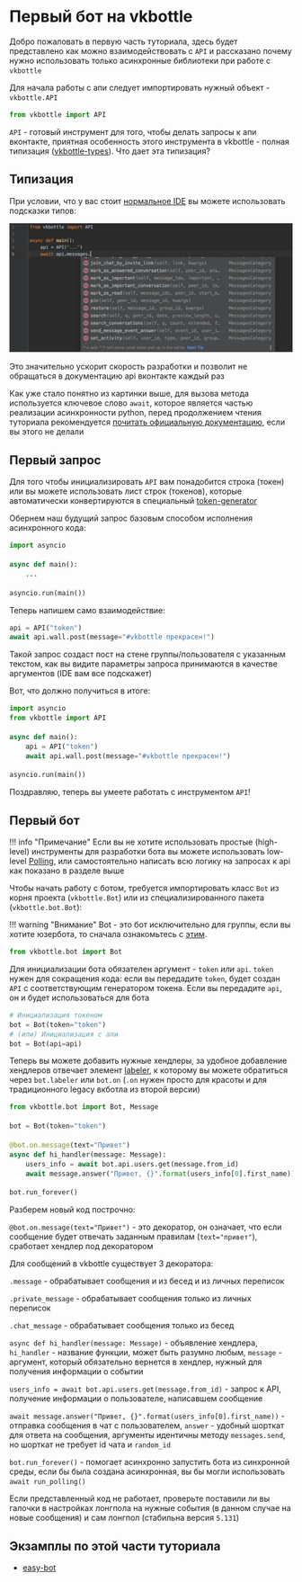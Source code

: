 # Первый бот на vkbottle

Добро пожаловать в первую часть туториала, здесь будет представлено как можно взаимодействовать с `API` и рассказано почему нужно использовать только асинхронные библиотеки при работе с `vkbottle`

Для начала работы с апи следует импортировать нужный объект - `vkbottle.API`

```python
from vkbottle import API
```

`API` - готовый инструмент для того, чтобы делать запросы к апи вконтакте, приятная особенность этого инструмента в vkbottle - полная типизация ([vkbottle-types](https://github.com/vkbottle/types)). Что дает эта типизация?

## Типизация

При условии, что у вас стоит [нормальное IDE](recommended_ide.md) вы можете использовать подсказки типов:

![api highlighting](assets/api-highlighting.png "api highlighting")

Это значительно ускорит скорость разработки и позволит не обращаться в документацию api вконтакте каждый раз

Как уже стало понятно из картинки выше, для вызова метода используется ключевое слово `await`, которое является частью реализации асинхронности python, перед продолжением чтения туториала рекомендуется [почитать официальную документацию](https://docs.python.org/3/library/asyncio.html), если вы этого не делали

## Первый запрос

Для того чтобы инициализировать `API` вам понадобится строка (токен) или вы можете использовать лист строк (токенов), которые автоматически конвертируются в специальный [token-generator](../low-level/api/token-generator.md)

Обернем наш будущий запрос базовым способом исполнения асинхронного кода:

```python
import asyncio

async def main():
    ...

asyncio.run(main())
```

Теперь напишем само взаимодействие:

```python
api = API("token")
await api.wall.post(message="#vkbottle прекрасен!")
```

Такой запрос создаст пост на стене группы/пользователя с указанным текстом, как вы видите параметры запроса принимаются в качестве аргументов (IDE вам все подскажет)

Вот, что должно получиться в итоге:

```python
import asyncio
from vkbottle import API

async def main():
    api = API("token")
    await api.wall.post(message="#vkbottle прекрасен!")

asyncio.run(main())
```

Поздравляю, теперь вы умеете работать с инструментом `API`!

## Первый бот

!!! info "Примечание"
    Если вы не хотите использовать простые (high-level) инструменты для разработки бота вы можете использовать low-level [Polling](../low-level/polling/polling.md), или самостоятельно написать всю логику на запросах к api как показано в разделе выше

Чтобы начать работу с ботом, требуется импортировать класс `Bot` из корня проекта (`vkbottle.Bot`) или из специализированного пакета (`vkbottle.bot.Bot`):

!!! warning "Внимание"
    Bot - это бот исключительно для группы, если вы хотите юзербота, то сначала ознакомьтесь с [этим](../high-level/user/user.md).

```python
from vkbottle.bot import Bot
```

Для инициализации бота обязателен аргумент - `token` *или* `api`. `token` нужен для сокращения кода: если вы передадите `token`, будет создан `API` с соответствующим генератором токена. Если вы передадите `api`, он и будет использоваться для бота

```python
# Инициализация токеном
bot = Bot(token="token")
# (или) Инициализация с апи
bot = Bot(api=api)
```

Теперь вы можете добавить нужные хендлеры, за удобное добавление хендлеров отвечает элемент [labeler](../high-level/bot/labeler.md), к которому вы можете обратиться через `bot.labeler` или `bot.on` (`.on` нужен просто для красоты и для традиционного legacy вкботла из второй версии)

```python
from vkbottle.bot import Bot, Message

bot = Bot(token="token")

@bot.on.message(text="Привет")
async def hi_handler(message: Message):
    users_info = await bot.api.users.get(message.from_id)
    await message.answer("Привет, {}".format(users_info[0].first_name))

bot.run_forever()
```

Разберем новый код построчно:

`@bot.on.message(text="Привет")` - это декоратор, он означает, что если сообщение будет отвечать заданным правилам (`text="привет"`), сработает хендлер под декоратором

Для сообщений в vkbottle существует 3 декоратора:

`.message` - обрабатывает сообщения и из бесед и из личных переписок

`.private_message` - обрабатывает сообщения только из личных переписок

`.chat_message` - обрабатывает сообщения только из бесед

`async def hi_handler(message: Message)` - объявление хендлера, `hi_handler` - название функции, может быть разумно любым, `message` - аргумент, который обязательно вернется в хендлер, нужный для получения информации о событии

`users_info = await bot.api.users.get(message.from_id)` - запрос к API, получение информации о пользователе, написавшем сообщение

`await message.answer("Привет, {}".format(users_info[0].first_name))` - отправка сообщения в чат с пользователем, `answer` - удобный шорткат для ответа на сообщения, аргументы идентичны методу `messages.send`, но шорткат не требует id чата и `random_id`

`bot.run_forever()` - помогает асинхронно запустить бота из синхронной среды, если бы была создана асинхронная, вы бы могли использовать `await run_polling()`

Если представленный код не работает, проверьте поставили ли вы галочки в настройках лонгпола на нужные события (в данном случае на новые сообщения) и сам лонгпол (стабильна версия `5.131`)

## Экзамплы по этой части туториала

* [easy-bot](https://github.com/vkbottle/vkbottle/tree/master/examples/high-level/easy_bot.py)

